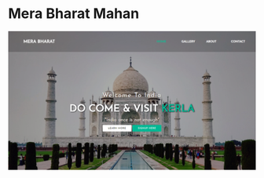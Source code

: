 # Mera Bharat Mahan
<img src='https://github.com/niteshkr034/html-css-projects/blob/master/animated-text-webpage-mera-bharat/Snapshots/main-page.png'/>
